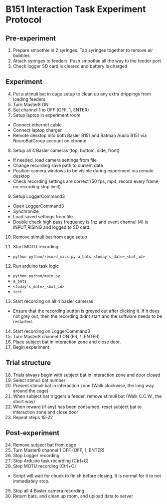 # B151 Interaction Task Experiment Protocol

## Pre-experiment
1. Prepare smoothie in 2 syringes. Tap syringes together to remove air bubbles.
2. Attach syringes to feeders. Push smoothie all the way to the feeder port.
3. Check logger SD card is cleared and battery is charged.

## Experiment
4. Put a stimuli bat in cage setup to clean up any extra drippings from loading feeders
5. Turn Master8 ON
6. Set channel 1 to OFF (OFF, 1, ENTER)
7. Setup laptop in experiment room
  - Connect ethernet cable
  - Connect laptop charger
  - Remote desktop into both Basler B151 and Batman Audio B151 via NeuroBatGroup account on chrome
8. Setup all 4 Basler cameras (top, bottom, side, front)
  - If needed, load camera settings from file
  - Change recording save path to current date
  - Position camera windows to be visible during experiment via remote desktop
  - Check recording settings are correct (50 fps, mp4, record every frame, no recording stop limit)
9. Setup LoggerCommand3
  - Open LoggerCommand3
  - Synchronize
  - Load saved settings from file
  - Double check high pass frequency is 1hz and event channel (4) is INPUT,RISING and logged to SD card
10. Remove stimuli bat from cage setup

11. Start MOTU recording
  - `python python/record_mics.py a_bats <today's_date>_<bat_id>`
12. Run arduino task logic
  - `python python/main.py`
  - `a_bats`
  - `<today's_date>_<bat_id>`
  - `test`
13. Start recording on all 4 basler cameras
  - Ensure that the recording button is greyed out after clicking it. If it does not grey out, then the recording didnt start and the software needs to be restarted.
14. Start recording on LoggerCommand3
15. Turn Master8 channel 1 ON (FR, 1, ENTER)
16. Place subject bat in interaction zone and close door.
17. Begin experiment

## Trial structure
18. Trials always begin with subject bat in interaction zone and door closed
19. Select stimuli bat number
20. Present stimuli bat in interaction zone (Walk clockwise, the long way around the cage)
21. When subject bat triggers a feeder, remove stimuli bat (Walk C.C.W., the short way)
22. When reward (if any) has been consumed, reset subject bat to interaction zone and close door
23. Repeat steps 19-22

## Post-experiment
24. Remove subject bat from cage
25. Turn Master8 channel 1 OFF (OFF, 1, ENTER)
26. Stop Logger recording
27. Stop Arduino task recording (Ctrl+C)
28. Stop MOTU recording (Ctrl+C)
  - Script will wait for chunk to finish before closing. It is normal for it to not immediately stop.
29. Stop all 4 Basler camera recording
30. Return bats, and clean up room, and upload data to server
